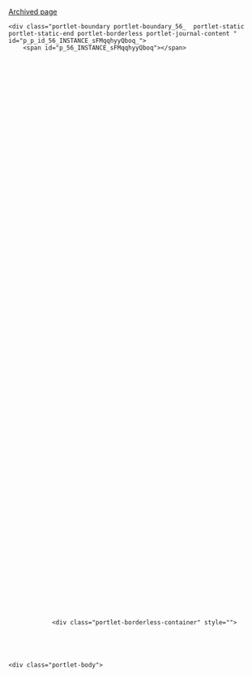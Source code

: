 <a href="https://web.archive.org/web/20201124183351/https://tecnun.unav.edu/winter-program/course-description">Archived page</a>
<div class="portlet-dropzone portlet-column-content portlet-column-content-only" id="layout-column_column-2">



























































	

	<div class="portlet-boundary portlet-boundary_56_  portlet-static portlet-static-end portlet-borderless portlet-journal-content " id="p_p_id_56_INSTANCE_sFMqqhyyQboq_">
		<span id="p_56_INSTANCE_sFMqqhyyQboq"></span>



	
	
	

		


























































	
	
	
	
	

		

		
			
			

				

				<div class="portlet-borderless-container" style="">
					

					


	<div class="portlet-body">



	
		
			
			
				
					



















































































































































































	

				

				
					
					
						


	
	
		






























































































	
	

		

		
			
			

				

				
					

						

						

						<div class="journal-content-article">
							<div style="overflow:hidden;">
    <h1 style="font-size: 1.7em;font-weight: bold;">
        Course description
    </h1>			
</div>
						</div>
						
			

						
					
					
				
			
		
	




	




	
		<div class="entry-links">
			































































		</div>
	

	

	



	

					
				
			
		
	
	



	</div>

				</div>

				
			
		
	


	







	</div>
































































	

	<div class="portlet-boundary portlet-boundary_56_  portlet-static portlet-static-end portlet-borderless portlet-journal-content " id="p_p_id_56_INSTANCE_Xjwd9sgkkutr_">
		<span id="p_56_INSTANCE_Xjwd9sgkkutr"></span>



	
	
	

		


























































	
	
	
	
	

		

		
			
			

				

				<div class="portlet-borderless-container" style="">
					

					


	<div class="portlet-body">



	
		
			
			
				
					



















































































































































































	

				

				
					
					
						


	
	
		






























































































	
	

		

		
			
			

				

				
					

						

						

						<div class="journal-content-article">
							<h2 dir="ltr"><span style="font-size:14px;">Software Engineering - JANUARY 27th – January 31st&nbsp;</span></h2>

<p dir="ltr">Software Engineering allows defining specifications of a system, design, analyzing, building and deploying the system within a team of software engineers. In this course, we will review the concepts of programming with a scripting language that will be the tool to develop a graphic application.</p>

<p dir="ltr"><span style="font-size: 1.1em;">The different topics of the course are: using a programming language to draw on the screen computer, interaction and events, design 3D scenes, apply movement, and develop a graphic application.</span></p>

<p dir="ltr"><strong><span style="font-size: 1.1em;">20 hours</span></strong></p>

<p dir="ltr"><strong>Day 1</strong></p>

<p dir="ltr"><em>Session 1: Drawing in the browser</em></p>

<p dir="ltr">HTML, the language to create web pages. Canvas, the element to draw. JavaScript, the language to draw.</p>

<p dir="ltr"><em>Session 2: Animation</em></p>

<p dir="ltr">Loops to draw animations. Time in animation. Animated images.</p>

<p dir="ltr"><strong>Day 2</strong></p>

<p dir="ltr"><em>Session 3: Interaction</em></p>

<p dir="ltr">Include the user in the loop. Interaction with the mouse. Interaction with the keyboard.</p>

<p dir="ltr"><em>Session 4: Drawing in 3D</em></p>

<p dir="ltr">Adding the third dimension. Transforming in 3D. Libraries for 3D drawing.</p>

<p dir="ltr"><strong>Day 3</strong></p>

<p dir="ltr"><em>Session 5: Modeling objects</em></p>

<p dir="ltr">Defining objects. Using warehouses and stores.</p>

<p dir="ltr"><em>Session 6: Importing objects</em></p>

<p dir="ltr">Include 3D objects in our application. Lighting.</p>

<p dir="ltr"><strong>Day 4</strong></p>

<p dir="ltr"><em>Session 7: Animation in 3D</em></p>

<p dir="ltr">Movement in 3D. Translations, rotations and animations.</p>

<p dir="ltr"><em>Session 8: Interaction in 3D</em></p>

<p dir="ltr">Integrating the different elements to develop an interactive 3D application.</p>

<p dir="ltr"><strong>Day 5</strong></p>

<p dir="ltr"><em>Session 9: Project</em></p>

<p dir="ltr">Define, design and build a project.</p>

<p dir="ltr"><em>Session 10: Project and Wrap Up</em></p>

<p dir="ltr">Complete the project and wrap up of the course.</p>

<h3 dir="ltr"><span style="font-size:12px;">COMPANY VISITS</span></h3>

<p dir="ltr">Days:&nbsp;<strong>February 3rd – February 7th</strong></p>

<div>&nbsp;</div>
						</div>
						
			

						
					
					
				
			
		
	




	




	
		<div class="entry-links">
			































































		</div>
	

	

	



	

					
				
			
		
	
	



	</div>

				</div>

				
			
		
	


	







	</div>
































































	

	<div class="portlet-boundary portlet-boundary_56_  portlet-static portlet-static-end portlet-borderless portlet-journal-content " id="p_p_id_56_INSTANCE_9qoL78BpQB5o_">
		<span id="p_56_INSTANCE_9qoL78BpQB5o"></span>



	
	
	

		


























































	
	
	
	
	

		

		
			
			

				

				<div class="portlet-borderless-container" style="">
					

					


	<div class="portlet-body">



	
		
			
			
				
					



















































































































































































	

				

				
					
					
						


	
	
		






























































































	
	

		

		
			
			

				

				
					

						

						

						<div class="journal-content-article">
							<p><span style="font-size:12px;"><strong>SPANISH MODULE (</strong></span><strong>January 13th&nbsp; January 24th&nbsp;2020</strong><span style="font-size:12px;"><strong>)<br>
<a href="https://www.unav.edu/web/instituto-de-lengua-y-cultura-espanolas" target="_blank" title="Spanish Language and Culture Institute (ILCE)">Spanish Language and Culture Institute (ILCE)</a></strong></span></p>
						</div>
						
			

						
					
					
				
			
		
	




	




	
		<div class="entry-links">
			































































		</div>
	

	

	



	

					
				
			
		
	
	



	</div>

				</div>

				
			
		
	


	







	</div>




</div>
